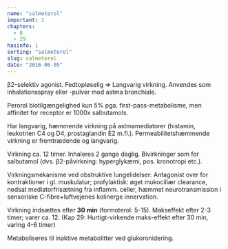```yaml
---
name: "salmeterol"
important: 1
chapters:  
  - 8 
  - 29
hasinfo: 1
sorting: "salmeterol"
slug: salmeterol
date: "2016-06-05"
---
```


β2-selektiv agonist. Fedtopløselig => Langvarig virkning. Anvendes som inhalationsspray eller -pulver mod astma bronchiale.

Peroral biotilgængelighed kun 5% pga. first-pass-metabolisme, men affinitet for receptor er 1000x salbutamols. 

Har langvarig, hæmmende virkning på astmamediatorer (histamin, leukotrien C4 og D4, prostaglandin E2 m.fl.). Permeabilitetshæmmende virkning er fremtrædende og langvarig. 

Virkning ca. 12 timer. Inhaleres 2 gange daglig. Bivirkninger som for salbutamol (dvs. β2-påvirkning: hyperglykæmi, pos. kronotropi etc.). 

Virkningsmekanisme ved obstruktive lungelidelser: Antagonist over for kontraktioner i gl. muskulatur; profylaktisk: øget mukociliær clearance, nedsat mediatorfrisætning fra inflamm. celler, hæmmet neurotransmission i sensoriske C-fibre+luftvejenes kolinerge innervation.

Virkning indsættes efter <b>30 min</b> (formoterol: 5-15). Makseffekt efter 2-3 timer; varer ca. 12. (Kap 29: Hurtigt-virkende maks-effekt efter 30 min, varing 4-6 timer)

Metaboliseres til inaktive metabolitter ved glukoronidering.
